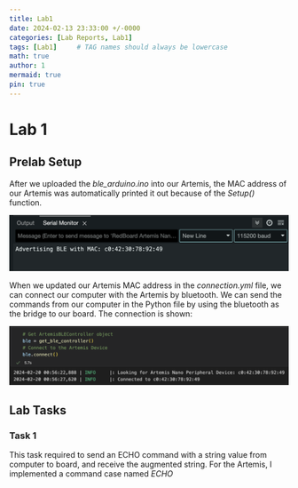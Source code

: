 ```yaml
---
title: Lab1
date: 2024-02-13 23:33:00 +/-0000
categories: [Lab Reports, Lab1]
tags: [Lab1]     # TAG names should always be lowercase
math: true
author: 1
mermaid: true
pin: true
---
```


# Lab 1

## Prelab Setup
After we uploaded the *ble_arduino.ino* into our Artemis, the MAC address of our Artemis was automatically printed it out because of the *Setup()* function.

![BLE MAC Address](/assets/images/ble_MAC.png "Arduino IDE prints BLE MAC Address")

When we updated our Artemis MAC address in the *connection.yml* file, we can connect our computer with the Artemis by bluetooth. We can send the commands from our computer in the Python file by using the bluetooth as the bridge to our board. The connection is shown:

![BLE Connection Success](/assets/images/ble_connection_success.png "Our computer successfully connects the Artemis board")

## Lab Tasks
### Task 1
This task required to send an ECHO command with a string value from computer to board, and receive the augmented string. For the Artemis, I implemented a command case named *ECHO* 